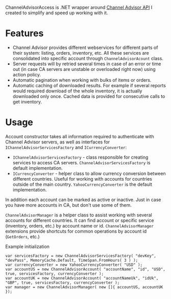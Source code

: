 ChannelAdvisorAccess is .NET wrapper around [Channel Advisor API](http://developer.channeladvisor.com/display/cadn/ChannelAdvisor+Developer+Network) I created to simplify and speed up working with it.

Features
========
* Channel Advisor provides different webservices for different parts of their system: listing, orders, inventory, etc. All these services are consolidated into specific account through `ChannelAdvisorAcount` class. 
* Server requests will by retried several times in case of an error or time out (in case CA servers are unstable or overloaded right now) using action policy.
* Automatic pagination when working with bulks of items or orders.
* Automatic caching of downloaded results. For example if several reports would required download of the whole inventory, it is actually downloaded only once. Cached data is provided for consecutive calls to get inventory.

Usage
=====
Account constructor takes all information required to authenticate with Channel Advisor servers, as well as interfaces for `IChannelAdvisorServicesFactory` and `ICurrencyConverter`:
* `IChannelAdvisorServicesFactory` - class responsible for creating services to access CA servers. `ChannelAdvisorServicesFactory` is default implementation.
* `ICurrencyConverter` - helper class to allow currency conversion between different countries. Useful for working with accounts for countries outside of the main country. `YahooCurrencyConverter` is the default implementation.

In addition each account can be marked as active or inactive. Just in case you have more accounts in CA, but don't use some of them.

`ChannelAdvisorManager` is a helper class to assist working with several accounts for different countries. It can find account or specific service (inventory, orders, etc.) by account name or id. `ChannelAdvisorManager` extensions provide shortcuts for common operations by account id (`GetOrders`, etc.)

Example initialization

	var servicesFactory = new ChannelAdvisorServicesFactory( "devKey", "devPass", MemoryCache.Default, TimeSpan.FromHours( 3 ) );
	var currencyConverter = new YahooCurrencyConverter( "USD" );
	var accountUS = new ChannelAdvisorAccount( "accountName", "id", "USD", true, servicesFactory, currencyConverter );
	var accountUK = new ChannelAdvisorAccount( "accountNameUk", "idUk", "GBP", true, servicesFactory, currencyConverter );
	var manager = new ChannelAdvisorManager( new []{ accountUS, accountUK });